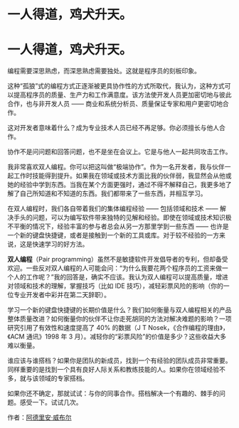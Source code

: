 # 一人得道，鸡犬升天。

# 一人得道，鸡犬升天。

编程需要深思熟虑，而深思熟虑需要独处。这就是程序员的刻板印象。

这种“孤狼”式的编程方式正逐渐被更具协作性的方式所取代，我认为，这种方式可以提高程序员的质量、生产力和工作满意度。该方法使开发人员更加密切地与彼此合作，也与非开发人员 —— 商业和系统分析员、质量保证专家和用户更密切地合作。

这对开发者意味着什么？成为专业技术人员已经不再足够。你必须擅长与他人合作。

协作不是问问题和回答问题，也不是坐在会议上。它是与他人一起共同攻击工作。

我非常喜欢双人编程。你可以把这叫做“极端协作”。作为一名开发者，我与伙伴一起工作时技能得到提升。如果我在领域或技术方面比我的伙伴弱，我显然会从他或她的经验中学到东西。当我在某个方面更强时，通过不得不解释自己，我更多地了解了自己所知道和不知道的东西。我们都带来了一些东西，并相互学习。

在双人编程时，我们各自带着我们的集体编程经验 —— 包括领域和技术 —— 解决手头的问题，可以为编写软件带来独特的见解和经验。即使在领域或技术知识极不平衡的情况下，经验丰富的参与者总会从另一方那里学到一些东西 —— 也许是一个新的键盘快捷键，或者是接触到一个新的工具或库。对于较不经验的一方来说，这是快速学习的好方法。

**双人编程**（Pair programming）虽然不是敏捷软件开发倡导者的专利，但却备受欢迎。一些反对双人编程的人可能会问：“为什么我要花两个程序员的工资来做一个人的工作呢？”我的回答是，确实不应该。我认为双人编程可以提高质量，增进对领域和技术的理解，掌握技巧（比如 IDE 技巧），减轻彩票风险的影响（你的一位专业开发者中彩并在第二天辞职）。

学习一个新的键盘快捷键的长期价值是什么？我们如何衡量与双人编程相关的产品整体质量改进？如何衡量你的伙伴不让你走死胡同的方法对解决难题的影响？一项研究引用了有效性和速度提高了 40% 的数据（J T Nosek，《合作编程的理由》，《ACM 通讯》1998 年 3 月）。减轻你的“彩票风险”的价值是多少？这些收益大多难以衡量。

谁应该与谁搭档？如果你是团队的新成员，找到一个有经验的团队成员非常重要。同样重要的是找到一个具有良好人际关系和教练技能的人。如果你在领域经验不多，就与该领域的专家搭档。

如果你还不确定，那就试试：与你的同事合作。搭档解决一个有趣的、棘手的问题。感受一下。试试几次。

作者：[阿德里安·威布尔](http://programmer.97things.oreilly.com/wiki/index.php/Adrian_Wible)
